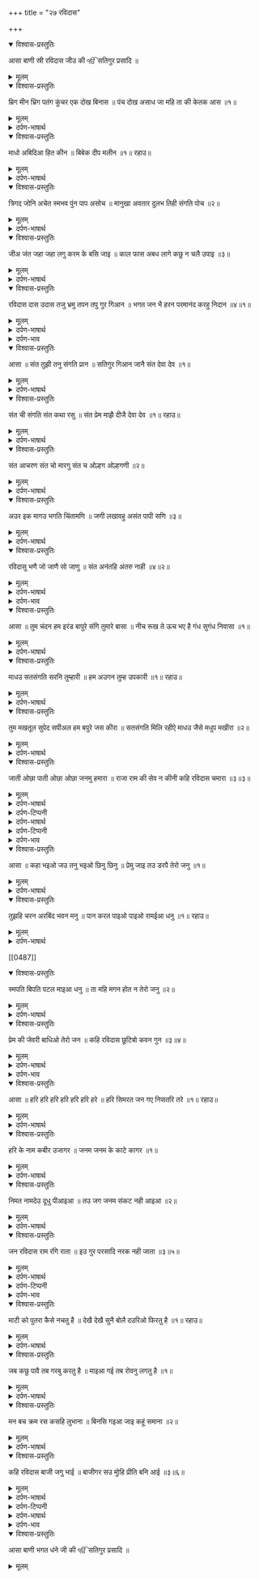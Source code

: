 +++
title = "२७ रविदास"

+++

<details open><summary>विश्वास-प्रस्तुतिः</summary>

आसा बाणी स्री रविदास जीउ की ੴ सतिगुर प्रसादि ॥
</details>

<details><summary>मूलम्</summary>

आसा बाणी स्री रविदास जीउ की ੴ सतिगुर प्रसादि ॥
</details>

<details open><summary>विश्वास-प्रस्तुतिः</summary>

म्रिग मीन भ्रिंग पतंग कुंचर एक दोख बिनास ॥ पंच दोख असाध जा महि ता की केतक आस ॥१॥
</details>

<details><summary>मूलम्</summary>

म्रिग मीन भ्रिंग पतंग कुंचर एक दोख बिनास ॥ पंच दोख असाध जा महि ता की केतक आस ॥१॥
</details>

<details><summary>दर्पण-भाषार्थ</summary>

पद्अर्थ: म्रिग = हिरन। मीन = मछली। भ्रिंग = भौरा। पतंग = पतंगा। कुंचर = हाथी। दोख = ऐब (हिरन को घंडेहेड़े का नाद सुनने का रस; मछली को जीभ का चस्का; भौरे को फूल सूंघने की चाहत; पतंगे को दीए पे जल मरना, आँखों से देखने का चस्का; हाथी को काम-वासना)। असाध = जो वश में ना आ सके। जा महि = जिस (मनुष्य) में।1।  
अर्थ: हिरन, मछली, भौरा, पतंगा, हाथी- एक-एक ऐब के कारण इनका नाश हो जाता है, पर इस मनुष्य में ये पाँचों असाध रोग हैं, इसे बचने की कब तक उम्मीद की जा सकती है?।1।
</details>

<details open><summary>विश्वास-प्रस्तुतिः</summary>

माधो अबिदिआ हित कीन ॥ बिबेक दीप मलीन ॥१॥ रहाउ॥
</details>

<details><summary>मूलम्</summary>

माधो अबिदिआ हित कीन ॥ बिबेक दीप मलीन ॥१॥ रहाउ॥
</details>

<details><summary>दर्पण-भाषार्थ</summary>

पद्अर्थ: माधो = (माधव) हे माया के पति प्रभु! अबिदिआ = अज्ञानता। हित = मोह, प्यार। मलीन = मैला, धुंधला।1। रहाउ।  
अर्थ: हे प्रभु जीव अज्ञानता से प्यार कर रहे हैं, इस वास्ते इनके विवेक का दीपक धुंधला हो गया है (भाव, परख-हीन हो रहे हैं, भले बुरे की पहचान नहीं करते)।1। रहाउ।
</details>

<details open><summary>विश्वास-प्रस्तुतिः</summary>

त्रिगद जोनि अचेत स्मभव पुंन पाप असोच ॥ मानुखा अवतार दुलभ तिही संगति पोच ॥२॥
</details>

<details><summary>मूलम्</summary>

त्रिगद जोनि अचेत स्मभव पुंन पाप असोच ॥ मानुखा अवतार दुलभ तिही संगति पोच ॥२॥
</details>

<details><summary>दर्पण-भाषार्थ</summary>

पद्अर्थ: त्रिगध जोनि = उन जूनियों के जीव जो टेढ़े हो के चलते हैं, प्शु आदि। अचंत = गाफल, ईश्वर की ओर से गाफिल, विचार हीन। असोच = सोच रहित, बेपरवाह। संभव = मुमकिन, कुदरती। अवतार = जनम। पोच = नीच। तिही = इस की भी।2।  
अर्थ: पशु आदि टेढ़े चलने वालों की जूनों के जीव विचार-हीन हैं, उनका पाप-पुण्य की ओर से बेपरवाह रहना कुदरती है; पर मनुष्य को ये जनम मुश्किल से मिला है, इसकी संगति भी नीच विकारों के साथ ही है (इसे तो सोचना चाहिए था)।2।
</details>

<details open><summary>विश्वास-प्रस्तुतिः</summary>

जीअ जंत जहा जहा लगु करम के बसि जाइ ॥ काल फास अबध लागे कछु न चलै उपाइ ॥३॥
</details>

<details><summary>मूलम्</summary>

जीअ जंत जहा जहा लगु करम के बसि जाइ ॥ काल फास अबध लागे कछु न चलै उपाइ ॥३॥
</details>

<details><summary>दर्पण-भाषार्थ</summary>

पद्अर्थ: जाइ = जनम ले के, पैदा करके। अबध = अ+बध, जो नाश ना हो सके। उपाइ = उपाय।3।  
अर्थ: किए कर्मों के अधीन जनम ले के जीव जहाँ-जहाँ भी हैं, सारे जीव-जंतुओं को काल की (आत्मिक मौत की) ऐसी फाँसी पड़ी हुई है जो काटी नहीं जा सकती, इनकी कुछ पेश नहीं चलती।3।
</details>

<details open><summary>विश्वास-प्रस्तुतिः</summary>

रविदास दास उदास तजु भ्रमु तपन तपु गुर गिआन ॥ भगत जन भै हरन परमानंद करहु निदान ॥४॥१॥
</details>

<details><summary>मूलम्</summary>

रविदास दास उदास तजु भ्रमु तपन तपु गुर गिआन ॥ भगत जन भै हरन परमानंद करहु निदान ॥४॥१॥
</details>

<details><summary>दर्पण-भाषार्थ</summary>

पद्अर्थ: निदान = आखिर। उदास = विकारों से उपराम।4  
अर्थ: हे रविदास! हे प्रभु के दास रविदास! तू तो विकारों के मोह में से निकल; ये भटकना छोड़ दे, सतिगुरु का ज्ञान कमा, यही तपों का तप है। भक्त जनों के भय दूर करने वाले हे प्रभु! आखिर मुझ रविदास को भी (अपने प्यार का) परम-आनंद बख्शो (मैं तेरी शरण आया हूँ)।4।1।
</details>

<details><summary>दर्पण-भाव</summary>

भाव: विकार तो एक ही इतना खतरनाक है, मनुष्य को तो पाँचों ही चिपके हुए हैं। अपने उद्यम से मनुष्य अपनी समझ का दीपक साफ नहीं रख सकता। प्रभु की शरण पड़ कर ही विकारों से बच सकता है
</details>

<details open><summary>विश्वास-प्रस्तुतिः</summary>

आसा ॥ संत तुझी तनु संगति प्रान ॥ सतिगुर गिआन जानै संत देवा देव ॥१॥
</details>

<details><summary>मूलम्</summary>

आसा ॥ संत तुझी तनु संगति प्रान ॥ सतिगुर गिआन जानै संत देवा देव ॥१॥
</details>

<details><summary>दर्पण-भाषार्थ</summary>

पद्अर्थ: तुझी = तेरा ही। तनु = शरीर, स्वरूप। प्रान = जिंद जीन। जानै = पहचान लेता है। देवादेव = हे देवताओं के देवते!।1।  
अर्थ: हे देवों के देव प्रभु! सतिगुरु की मति ले के संतों (की उपमा) को (मनुष्य) समझ लेता है कि संत तेरा ही रूप हैं, संतों की संगति तेरी जिंद-जान है।1।
</details>

<details open><summary>विश्वास-प्रस्तुतिः</summary>

संत ची संगति संत कथा रसु ॥ संत प्रेम माझै दीजै देवा देव ॥१॥ रहाउ॥
</details>

<details><summary>मूलम्</summary>

संत ची संगति संत कथा रसु ॥ संत प्रेम माझै दीजै देवा देव ॥१॥ रहाउ॥
</details>

<details><summary>दर्पण-भाषार्थ</summary>

पद्अर्थ: ची = की। रसु = आनंद। माझै = मुझे। दीजै = देह।1। रहाउ।  
अर्थ: हे देवताओं के देवते प्रभु! मुझे संतों की संगति बख्श, मेहर कर, मैं संतों की प्रभु-कथा का रस ले सकूँ; मुझे संतों का (भाव, संतों से) प्रेम (करने की दाति) दे।1। रहाउ।
</details>

<details open><summary>विश्वास-प्रस्तुतिः</summary>

संत आचरण संत चो मारगु संत च ओल्हग ओल्हगणी ॥२॥
</details>

<details><summary>मूलम्</summary>

संत आचरण संत चो मारगु संत च ओल्हग ओल्हगणी ॥२॥
</details>

<details><summary>दर्पण-भाषार्थ</summary>

पद्अर्थ: आचरण = करणी, करतब। चो = का। मारगु = रास्ता। च = के। ओल्हग ओल्हगणी = दासों की सेवा। ओल्ग = दास। ओल्गणी = सेवा।2।  
अर्थ: हे प्रभु! मुझे संतों वाली करणी, संतों का रास्ता, संतों के दासों की सेवा बख्श।2।
</details>

<details open><summary>विश्वास-प्रस्तुतिः</summary>

अउर इक मागउ भगति चिंतामणि ॥ जणी लखावहु असंत पापी सणि ॥३॥
</details>

<details><summary>मूलम्</summary>

अउर इक मागउ भगति चिंतामणि ॥ जणी लखावहु असंत पापी सणि ॥३॥
</details>

<details><summary>दर्पण-भाषार्थ</summary>

अर्थ: मैं तुझसे एक और (दाति भी) मांगता हूँ, मुझे अपनी भक्ति दे, जो मन-चिंदे फल देने वाली मणि है; मुझे विकारियों और पापियों के दर्शन ना कराना।3।
</details>

<details open><summary>विश्वास-प्रस्तुतिः</summary>

रविदासु भणै जो जाणै सो जाणु ॥ संत अनंतहि अंतरु नाही ॥४॥२॥
</details>

<details><summary>मूलम्</summary>

रविदासु भणै जो जाणै सो जाणु ॥ संत अनंतहि अंतरु नाही ॥४॥२॥
</details>

<details><summary>दर्पण-भाषार्थ</summary>

पद्अर्थ: भणै = कहता है। जाणु = सियाना। अंतरु = दूरी।4।  
अर्थ: रविदास कहता है: असल में समझदार वह मनुष्य है जो यह जानता है कि संतों और बेअंत प्रभु में कोई अंतर नहीं है।4।2।
</details>

<details><summary>दर्पण-भाव</summary>

भाव: प्रभु दर से अरदास- हे प्रभु! साधु-संगत का मिलाप बख्शो।1।
</details>

<details open><summary>विश्वास-प्रस्तुतिः</summary>

आसा ॥ तुम चंदन हम इरंड बापुरे संगि तुमारे बासा ॥ नीच रूख ते ऊच भए है गंध सुगंध निवासा ॥१॥
</details>

<details><summary>मूलम्</summary>

आसा ॥ तुम चंदन हम इरंड बापुरे संगि तुमारे बासा ॥ नीच रूख ते ऊच भए है गंध सुगंध निवासा ॥१॥
</details>

<details><summary>दर्पण-भाषार्थ</summary>

पद्अर्थ: बापुरे = बिचारे, निमाणे। संगि तुमारे = तेरे साथ। बासा = वास। रूख = पौधा। सुगंध = सुगंधि। निवासा = वश पड़ी है।1।  
अर्थ: हे माधो! तू चंदन का पौधा है, मैं निमाणा सा हरिण्ड हूँ (पर तेरी मेहर से) मुझे तेरे (चरणों) में रहने के लिए जगह मिल गई है, तेरी सुंदर मीठी वासना मेरे अंदर बस गई है, अब मैं नीचे पौधे से ऊँचा बन गया हूँ।1।
</details>

<details open><summary>विश्वास-प्रस्तुतिः</summary>

माधउ सतसंगति सरनि तुम्हारी ॥ हम अउगन तुम्ह उपकारी ॥१॥ रहाउ॥
</details>

<details><summary>मूलम्</summary>

माधउ सतसंगति सरनि तुम्हारी ॥ हम अउगन तुम्ह उपकारी ॥१॥ रहाउ॥
</details>

<details><summary>दर्पण-भाषार्थ</summary>

पद्अर्थ: माधउ = (सं: माधव माया लक्ष्म्याधव:)। मा = माया, लक्षमी। धव = पति। लक्ष्मी का पति, कृष्ण जी का नाम, हे माधो! हे प्रभु! अउगन = अवगुण, बुरे कर्मों वाला। उपकारी = भलाई करने वाला, मेहर करने वाला।1। रहाउ।  
अर्थ: हे माधो! मैंने तेरी साधु-संगत की ओट पकड़ी है (मुझे यहाँ से विछुड़ने ना देना), मैं बुरे कामों वाला हूँ (तेरा सत्संग छोड़ के दुबारा बुरी तरफ चल पड़ता हूँ, पर) तू मेहर करने वाला है (और फिर जोड़ लेता है)।1। रहाउ।
</details>

<details open><summary>विश्वास-प्रस्तुतिः</summary>

तुम मखतूल सुपेद सपीअल हम बपुरे जस कीरा ॥ सतसंगति मिलि रहीऐ माधउ जैसे मधुप मखीरा ॥२॥
</details>

<details><summary>मूलम्</summary>

तुम मखतूल सुपेद सपीअल हम बपुरे जस कीरा ॥ सतसंगति मिलि रहीऐ माधउ जैसे मधुप मखीरा ॥२॥
</details>

<details><summary>दर्पण-भाषार्थ</summary>

पद्अर्थ: मखतूल = रेशम। सुपेद = सफेद। सपीअल = पीला। जस = जैसे। कीरा = कीड़े। मिलि = मिल के। रहीऐ = टिके रहें, टिके रहने का चाहत है। मधुप = शहिद की मक्खी। मखीरा = शहद का छत्ता।2।  
अर्थ: हे माधो! तू सफेद पीला (सुंदर सा) रेशम है, मैं निमाणा (उस) कीड़े की तरह हूँ (जो रेशम को छोड़ के बाहर निकल जाता है और मर जाता है), माधो! (मेहर कर) मैं तेरी साधु-संगत में जुड़ा रहूँ, जैसे शहिद की मक्खियां शहद के छत्ते में (टिकी रहती हैं)।2।
</details>

<details open><summary>विश्वास-प्रस्तुतिः</summary>

जाती ओछा पाती ओछा ओछा जनमु हमारा ॥ राजा राम की सेव न कीनी कहि रविदास चमारा ॥३॥३॥
</details>

<details><summary>मूलम्</summary>

जाती ओछा पाती ओछा ओछा जनमु हमारा ॥ राजा राम की सेव न कीनी कहि रविदास चमारा ॥३॥३॥
</details>

<details><summary>दर्पण-भाषार्थ</summary>

पद्अर्थ: ओछा = नीच, हलका। पाती = पात, कुल। राजा = मालिक, खसम। कीनी = कीन्ही, मैंने की। कहि = कहे, कहता है।3।
</details>

<details><summary>दर्पण-टिप्पनी</summary>

नोट: ‘कीनी्’ शब्द ‘न’ के नीचे आधा ‘ह’ है। ??
</details>

<details><summary>दर्पण-भाषार्थ</summary>

अर्थ: रविदास चमार कहता है: (लोगों की नजरों में) मेरी जाति नीच, मेरा कुल नीच, मेरा जनम नीच (पर, हे माधव! मेरी जाति, जनम और कुल सचमुच नीच ही रह जाएंगे) अगर मैंने, हे मेरे मालिक प्रभु! तेरी भक्ति ना की।3।3।
</details>

<details><summary>दर्पण-टिप्पनी</summary>

नोट: इस शब्द में इस्तेमाल हुए शब्द ‘राजा राम’ से ये अंदाजा लगाना गलत है कि रविदास जी श्री राम अवतार के पुजारी थे। जिस सर्व-व्यापक मालिक को वे आखीरी तुक में ‘राजा राम’ कहते हैं उसे ही वे ‘रहाउ’ की तुक में ‘माधव’ कहते हैं। अगर अवतार-पूजा की तंग-दिली की तरफ जाएं तो ‘माधव’ कृष्ण जी का नाम है। श्री राम चंद्र जी का पुजारी अपने पूज्य अवतार को श्री कृष्ण जी के किसी नाम के साथ नहीं बुला सकता। रविदास जी की नजरों में ‘राम’ और ‘माधव’ उस प्रभु के ही नाम हैं, जो माया में व्यापक (‘राम’) है और माया का पति (माधव’) है।
</details>

<details><summary>दर्पण-भाव</summary>

भाव: प्रभु-दर पे अरदास- हे प्रभु! साधु-संगत की शरण में रख।
</details>

<details open><summary>विश्वास-प्रस्तुतिः</summary>

आसा ॥ कहा भइओ जउ तनु भइओ छिनु छिनु ॥ प्रेमु जाइ तउ डरपै तेरो जनु ॥१॥
</details>

<details><summary>मूलम्</summary>

आसा ॥ कहा भइओ जउ तनु भइओ छिनु छिनु ॥ प्रेमु जाइ तउ डरपै तेरो जनु ॥१॥
</details>

<details><summary>दर्पण-भाषार्थ</summary>

पद्अर्थ: कहा भइओ = क्या हुआ? कोई परवाह नहीं। जउ = अगर। तनु = शरीर। छिनु छिनु = पल पल, टुकड़े टुकड़े। तउ = तब, तब ही। डरपै = डरता है। जनु = दास।1।  
अर्थ: (ये नाम-धन ढूँढ के अब) अगर मेरा शरीर नाश भी हो जाए तो भी मुझे कोई परवाह नहीं। हे राम! तेरा सेवक तभी घबराएगा अगर (इसके मन में से तेरे चरणों का) प्यार दूर होगा।1।
</details>

<details open><summary>विश्वास-प्रस्तुतिः</summary>

तुझहि चरन अरबिंद भवन मनु ॥ पान करत पाइओ पाइओ रामईआ धनु ॥१॥ रहाउ॥
</details>

<details><summary>मूलम्</summary>

तुझहि चरन अरबिंद भवन मनु ॥ पान करत पाइओ पाइओ रामईआ धनु ॥१॥ रहाउ॥
</details>

<details><summary>दर्पण-भाषार्थ</summary>

पद्अर्थ: तुझहि = तेरे। अरबिंद = (सं: अर्विन्द) कमल का फूल। चरन अरबिंद = चरण कमल, कमल फूल जैसे सुंदर चरण। भवन = ठिकाना। पान करत = पीते हुए। पाइओ पाइओ = मैं पा लिया मैंने पा लिया। रामईआ धनु = सुंदर राम का (नाम रूपी) धन।1। रहाउ।  
अर्थ: (हे सुंदर राम!) मेरा मन कमल फूल जैसे सुंदर तेरे चरणों को अपने रहने की जगह बना चुका है; (तेरे चरण-कमलों में नाम-रस) पीते-पीते मैंने पा लिया है मैंने पा लिया है तेरा नाम-धन।1। रहाउ।
</details>

[[0487]]
<details open><summary>विश्वास-प्रस्तुतिः</summary>

स्मपति बिपति पटल माइआ धनु ॥ ता महि मगन होत न तेरो जनु ॥२॥
</details>

<details><summary>मूलम्</summary>

स्मपति बिपति पटल माइआ धनु ॥ ता महि मगन होत न तेरो जनु ॥२॥
</details>

<details><summary>दर्पण-भाषार्थ</summary>

पद्अर्थ: संपति = (सं: संपत्ति, prosperity, increase of wealth) धन की बहुलता। बिपति = (सं: विपत्ति = a calamity, misforune) बिपता, मुसीबत। पटल = पर्दे। ता महि = इन में।2।  
अर्थ: सुख, बिपता, धन- ये माया के पर्दे हैं (जो मनुष्य की बुद्धि पर पड़े रहते हैं); हे प्रभु! तेरा सेवक! (माया के) इन पर्दों में (अब) नहीं फंस जाता।2।
</details>

<details open><summary>विश्वास-प्रस्तुतिः</summary>

प्रेम की जेवरी बाधिओ तेरो जन ॥ कहि रविदास छूटिबो कवन गुन ॥३॥४॥
</details>

<details><summary>मूलम्</summary>

प्रेम की जेवरी बाधिओ तेरो जन ॥ कहि रविदास छूटिबो कवन गुन ॥३॥४॥
</details>

<details><summary>दर्पण-भाषार्थ</summary>

पद्अर्थ: जेवरी = रस्सी (से)। कहि = कहे, कहता है। छूटिबो = छूटने का। कवन गुन = क्या लाभ? क्या जरूरत, मुझे जरूरत नहीं, मेरा जी नहीं करता।3।  
अर्थ: रविदास कहता है: हे प्रभु! (मैं) तेरा दास तेरे प्यार की रस्सी से बंधा हुआ हूँ। इसमें से निकलने को मेरा जी नहीं करता।3।4।
</details>

<details><summary>दर्पण-भाव</summary>

शब्द का भाव: जिस मनुष्य को प्रभु चरणों का प्यार प्राप्त हो जाए, उसको दुनिया के हर्ष-सोग नहीं सताते।4।
</details>

<details open><summary>विश्वास-प्रस्तुतिः</summary>

आसा ॥ हरि हरि हरि हरि हरि हरि हरे ॥ हरि सिमरत जन गए निसतरि तरे ॥१॥ रहाउ॥
</details>

<details><summary>मूलम्</summary>

आसा ॥ हरि हरि हरि हरि हरि हरि हरे ॥ हरि सिमरत जन गए निसतरि तरे ॥१॥ रहाउ॥
</details>

<details><summary>दर्पण-भाषार्थ</summary>

पद्अर्थ: हरि...हरे हरि सिमरत = बार बार स्वास स्वास हरि नाम स्मरण करते हुए। जन = (हरि के) दास। गए तरे = तैर गए, संसार समुंदर से पार लांघ गए। निसतरि = अच्छी तरह तैर के।1। रहाउ।  
अर्थ: स्वास-स्वास हरि नाम स्मरण से हरि के दास (संसार समुंदर से) पूर्ण तौर पर पार लांघ जाते हैं।1। रहाउ।
</details>

<details open><summary>विश्वास-प्रस्तुतिः</summary>

हरि के नाम कबीर उजागर ॥ जनम जनम के काटे कागर ॥१॥
</details>

<details><summary>मूलम्</summary>

हरि के नाम कबीर उजागर ॥ जनम जनम के काटे कागर ॥१॥
</details>

<details><summary>दर्पण-भाषार्थ</summary>

पद्अर्थ: हरि के नाम = हरि नाम की इनायत से। उजागर = मशहूर। कागर = कागज। जनम के कागर = कई जन्मों के किए कर्मों के लेखे।1।  
अर्थ: हरि-नाम जपने की इनायत से कबीर (भक्त जगत में) मशहूर हुआ, और उसके जन्मों-जन्मों के किए कर्मों के लेखे समाप्त हो गए।1।
</details>

<details open><summary>विश्वास-प्रस्तुतिः</summary>

निमत नामदेउ दूधु पीआइआ ॥ तउ जग जनम संकट नही आइआ ॥२॥
</details>

<details><summary>मूलम्</summary>

निमत नामदेउ दूधु पीआइआ ॥ तउ जग जनम संकट नही आइआ ॥२॥
</details>

<details><summary>दर्पण-भाषार्थ</summary>

पद्अर्थ: निमत = (सं: निमित्त, the instrumental or efficient cause. ये शब्द किसी ‘समास’ के आखिर में बरता जाता है और इसका अर्थ होता है ‘इस कारण करके’; जैसे किन्निमित्तोयमातंक: भाव, इस रोग के क्या कारण हैं) के कारण, की इनायत से। (हरि को नाम) निमत = हरि नाम की इनायत से। तउ = तब, हरि नाम स्मरण से। संकट = कष्ट।  
अर्थ: हरि नाम स्मरण के कारण ही नामदेव ने (‘गोबिंद राय’) को दूध पिलाया था, और, नाम जपने से ही वह जगत के जन्मों के कष्टों में नहीं पड़ा।2।
</details>

<details open><summary>विश्वास-प्रस्तुतिः</summary>

जन रविदास राम रंगि राता ॥ इउ गुर परसादि नरक नही जाता ॥३॥५॥
</details>

<details><summary>मूलम्</summary>

जन रविदास राम रंगि राता ॥ इउ गुर परसादि नरक नही जाता ॥३॥५॥
</details>

<details><summary>दर्पण-भाषार्थ</summary>

पद्अर्थ: राम रंगि = प्रभु के प्यार में। राता = रंगा हुआ। इउ = इस तरह, प्रभु के रंग में रंगे जाने से। परसादि = कृपा से।3।  
अर्थ: हरि का दास रविदास (भी) प्रभु के प्यार में रंगा गया है। इस रंग की इनायत से सतिगुरु की मेहर सदका, रविदास नर्कों में नहीं जाएगा।3।5।
</details>

<details><summary>दर्पण-टिप्पनी</summary>

नोट: हरेक शब्द का केन्द्रिय भाव ‘रहाउ’ की तुक में हुआ करता है। यहाँ हरि नाम-जपने की उपमा बताई गई है कि जिस लोगों ने स्वास-स्वास प्रभु को याद रखा, उन्हें जगत की माया नहीं व्याप सकी। ये असूल बताते हुए दो भक्तों की मिसाल देते हैं। कबीर ने भक्ति की, वह जगत में प्रसिद्ध हुआ; नामदेव ने भक्ति की, और उसने प्रभु को वश में कर लिया।  
इस विचार में दो बातें बिल्कुल साफ हैं, कि नामदेव ने किसी ठाकुर-मूर्ति को दूध नहीं पिलाया; दूसरी, दूध पिलाने के बाद नामदेव को भक्ति की लाग नहीं लगी, पहले ही वह स्वीकार भक्त था। किसी मूर्ति को दूध पिला के, किसी मूर्ति की पूजा करके, नामदेव भक्त नहीं बना, बल्कि ये स्वास-स्वास हरि-नाम-जपने की ही इनायत थी, कि प्रभु ने कई कौतक दिखा के नामदेव के कई काम सवारे और उसे जगत में मशहूर किया।
</details>

<details><summary>दर्पण-भाव</summary>

भाव: नाम-जपने की इनायत से नीची जाति वाले लोग भी संसार-समुंदर से पार लांघ जाते हैं।
</details>

<details open><summary>विश्वास-प्रस्तुतिः</summary>

माटी को पुतरा कैसे नचतु है ॥ देखै देखै सुनै बोलै दउरिओ फिरतु है ॥१॥ रहाउ॥
</details>

<details><summary>मूलम्</summary>

माटी को पुतरा कैसे नचतु है ॥ देखै देखै सुनै बोलै दउरिओ फिरतु है ॥१॥ रहाउ॥
</details>

<details><summary>दर्पण-भाषार्थ</summary>

पद्अर्थ: को = का। पुतरा = पुतला। कैसे = कैसे, आश्चर्यजनक रूप से, हास्यास्पद रूप से।1। रहाउ।  
अर्थ: (माया के मोह में फंस के) ये मिट्टी का पुतला कैसे हास्यापद हो के नाच रहा है (भटक रहा है); (माया को ही) चारों ओर ढूँढता है; (माया की ही बातें) सुनता है (भाव, माया की ही बातें सुननी इसे अच्छी लगती हैं), (माया कमाने ही की) बातें करता है, (हर वक्त माया की ही खातिर) दौड़ा फिरता है।1। रहाउ।
</details>

<details open><summary>विश्वास-प्रस्तुतिः</summary>

जब कछु पावै तब गरबु करतु है ॥ माइआ गई तब रोवनु लगतु है ॥१॥
</details>

<details><summary>मूलम्</summary>

जब कछु पावै तब गरबु करतु है ॥ माइआ गई तब रोवनु लगतु है ॥१॥
</details>

<details><summary>दर्पण-भाषार्थ</summary>

पद्अर्थ: कछु = कुछ माया। पावै = हासिल करता है। गरबु = अहंकार। गई = गायब हो जाने पर। रोवनु लगतु = रोने लगता है, दुखी होता है।1।  
अर्थ: जब (इसको) कुछ धन मिल जाता है, तो ये (अहंकार करने लग जाता है), पर अगर गायब हो जाए तो रोता है, दुखी होता है।1।
</details>

<details open><summary>विश्वास-प्रस्तुतिः</summary>

मन बच क्रम रस कसहि लुभाना ॥ बिनसि गइआ जाइ कहूं समाना ॥२॥
</details>

<details><summary>मूलम्</summary>

मन बच क्रम रस कसहि लुभाना ॥ बिनसि गइआ जाइ कहूं समाना ॥२॥
</details>

<details><summary>दर्पण-भाषार्थ</summary>

पद्अर्थ: बच = वचन, बातें। क्रम = करम, करतूत। रस कसहि = रसों कसों में, स्वादों में, चस्कों में। लुभाना = मस्त। बिनसि गइआ = जब ये पुतला नाश हो गया। जाइ = जीव यहाँ से जा के। कहूँ = (प्रभु चरणों के अलावा) किसी और जगह।2।  
अर्थ: अपने मन से, वचन से, करतूतों से, चस्कों में फसा हुआ है, (आखिर मौत आने पर) जब ये शरीर गिर जाता है तो जीव (शरीर में से) जा के (प्रभु चरणों में पहुँचने की जगह) कहीं और ही गलत जगह जा टिकता है।2।
</details>

<details open><summary>विश्वास-प्रस्तुतिः</summary>

कहि रविदास बाजी जगु भाई ॥ बाजीगर सउ मुोहि प्रीति बनि आई ॥३॥६॥
</details>

<details><summary>मूलम्</summary>

कहि रविदास बाजी जगु भाई ॥ बाजीगर सउ मुोहि प्रीति बनि आई ॥३॥६॥
</details>

<details><summary>दर्पण-भाषार्थ</summary>

पद्अर्थ: कहि = कहे, कहता है। भाई = हे भाई! सउ = से, साथ। मुोहि = मुझे। 3।
</details>

<details><summary>दर्पण-टिप्पनी</summary>

नोट: ‘मुोहि’ में अक्षर ‘म’ में दो मात्राएं हैं: ‘ो’ और ‘ु’। असल शब्द है ‘मोहि’, पर यहाँ पढ़ना है ‘मुहि’।
</details>

<details><summary>दर्पण-भाषार्थ</summary>

अर्थ: रविदास कहता है: हे भाई! ये जगत एक खेल ही है, मेरी प्रीत तो (जगत की माया की जगह) इस खेल के बनाने वाले से लग गई है (सो, इस मजाकिए नाच से बच गया हूँ)।3।6।
</details>

<details><summary>दर्पण-भाव</summary>

शब्द का भाव: माया में फंसा हुआ जीव भटकता है और मजाक बन के रह जाता है, इस जलालत से सिर्फ वही बचता है जो माया के रचनहार परमात्मा से प्यार पाता है।6।
</details>

<details open><summary>विश्वास-प्रस्तुतिः</summary>

आसा बाणी भगत धंने जी की ੴ सतिगुर प्रसादि ॥
</details>

<details><summary>मूलम्</summary>

आसा बाणी भगत धंने जी की ੴ सतिगुर प्रसादि ॥
</details>
